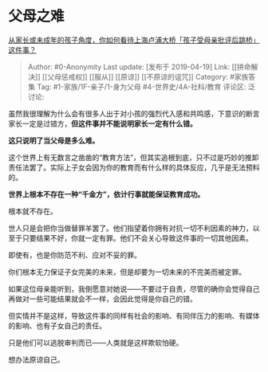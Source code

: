 # 父母之难
[从家长或未成年的孩子角度，你如何看待上海卢浦大桥「孩子受母亲批评后跳桥」这件事？](https://www.zhihu.com/question/320650054/answer/655971627)

> Author: #0-Anonymity
> Last update: [发布于 2019-04-19]
> Link: [[拼命解决]] [[父母惩戒权]] [[服从]] [[原谅]] [[不原谅的诅咒]]
> Category: #家族答集
> Tag: #1-家族/1F-亲子/1-身为父母 #4-世界史/4A-社科/教育
> 评论区:
> 泛讨论:

虽然我很理解为什么会有很多人出于对小孩的强烈代入感和共鸣感，下意识的断言家长一定是过错方，**但这件事并不能说明家长一定有什么错。**

**这只说明了当父母是多么难。**

这个世界上有无数言之凿凿的“教育方法”，但其实追根到底，只不过是巧妙的推卸责任法罢了。实际上子女会因为你的教育而有什么样的具体反应，几乎是无法预料的。

**世界上根本不存在一种“千金方”，依计行事就能保证教育成功。**

根本就不存在。

世人只是会把你当做替罪羊罢了。他们指望着你拥有对抗一切不利因素的神力，以至于只要结果不好，你就一定有罪。他们不会关心导致这件事的一切其他因素。

即使有，也是你防范不利、应对不妥的罪。

你们根本无力保证子女完美的未来，但是却要为一切未来的不完美而被定罪。

如果这位母亲能听到，我倒愿意对她说——不要过于自责，尽管的确你会觉得自己再做对一些可能结果就会不一样，会因此觉得是你自己的错。

但实情并不是这样，导致这件事的同样有社会的影响、有同伴压力的影响、有媒体的影响、也有子女自己的责任。

只是他们可以逃脱审判而已——人类就是这样欺软怕硬。

想办法原谅自己。
